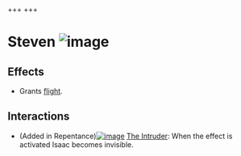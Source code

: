 +++
+++

 # Steven ![image](/image/Steven_(Item).png) 


Effects
---------


* Grants [flight](/wiki/Flight "Flight").


Interactions
--------------


* (Added in Repentance)[![image](/image/The_Intruder.png)](/wiki/The_Intruder "The Intruder") [The Intruder](/wiki/The_Intruder "The Intruder"): When the effect is activated Isaac becomes invisible.


